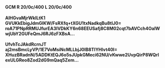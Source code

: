 #### GCM R 20/0c/400 L 20/0c/400
**AlHGvaMjrWkILtK1**<br/>**GVUKkEbigJdmGIKW/FsRXfq+tXGU1txNadkqBu8tlJ0=**<br/>**roA71PNpRRMUJfurEA3IVDkKY6n68EEUSafj8C8M02cqt7bAVCch4OaIWwjUbY2GUFeQmJ6RJ6zFXBsA...**<br/><br/>
**UfvhTcJAkdRcrnJT**<br/>**aj2msBmcLyVP/1E7VoMsiNcMLLbjJ0IB8TIYHlvt40I=**<br/>**XHuzBRadnN/5ADDKtEQJ6o5sJUpkGMeci62NU/vKwwe2UvpQirP8WQrIexULGReo8Zod2dG9mQaq5Zem...**